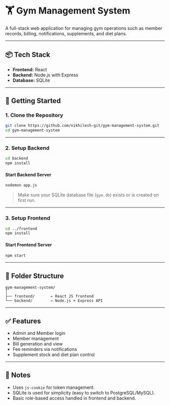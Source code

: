 
# 🏋️ Gym Management System

A full-stack web application for managing gym operations such as member records, billing, notifications, supplements, and diet plans.

---

## 📦 Tech Stack

* **Frontend:** React
* **Backend:** Node.js with Express
* **Database:** SQLite

---

## 🚀 Getting Started

### 1. **Clone the Repository**

```bash
git clone https://github.com/nikhilesh-git/gym-management-system.git
cd gym-management-system
```

---

### 2. **Setup Backend**

```bash
cd backend
npm install
```

#### Start Backend Server

```bash
nodemon app.js
```

> Make sure your SQLite database file (`gym.db`) exists or is created on first run.

---

### 3. **Setup Frontend**

```bash
cd ../frontend
npm install
```

#### Start Frontend Server

```bash
npm start
```

---

## 📂 Folder Structure

```
gym-management-system/
│
├── frontend/       ← React JS frontend
└── backend/        ← Node.js + Express API
```

---

## ✅ Features

* Admin and Member login
* Member management
* Bill generation and view
* Fee reminders via notifications
* Supplement stock and diet plan control

---

## 📌 Notes

* Uses `js-cookie` for token management.
* SQLite is used for simplicity (easy to switch to PostgreSQL/MySQL).
* Basic role-based access handled in frontend and backend.

